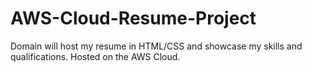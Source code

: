 # AWS-Cloud-Resume-Project
Domain will host my resume in HTML/CSS and showcase my skills and qualifications. Hosted on the AWS Cloud.

